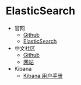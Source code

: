 # ElasticSearch

- 官网
  - [Github](https://github.com/elastic)
  - [ElasticSearch](https://www.elastic.co/products/elasticsearch)
- 中文社区
  - [Github](https://github.com/elasticsearch-cn)
  - [网站](https://elasticsearch.cn/)
- Kibana
  - [Kibana 用户手册](https://www.elastic.co/guide/cn/kibana/current/index.html)
